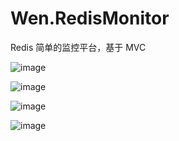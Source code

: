 # Wen.RedisMonitor
Redis 简单的监控平台，基于 MVC

![image](https://github.com/liqingwen2015/Wen.RedisMonitor/blob/master/images/1.jpg)

![image](https://github.com/liqingwen2015/Wen.RedisMonitor/blob/master/images/2.jpg)

![image](https://github.com/liqingwen2015/Wen.RedisMonitor/blob/master/images/3.jpg)

![image](https://github.com/liqingwen2015/Wen.RedisMonitor/blob/master/images/4.jpg)
